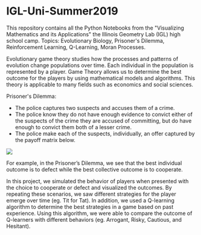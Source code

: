 # IGL-Uni-Summer2019
This repository contains all the Python Notebooks from the "Visualizing Mathematics and its Applications"  the Illinois Geometry Lab (IGL) high school camp. Topics: Evolutionary Biology, Prisoner's Dilemma, Reinforcement Learning, Q-Learning, Moran Processes. 

Evolutionary game theory studies how the processes and patterns of evolution change populations over time. Each individual in the population is represented by a player. Game Theory allows us to determine the best outcome for the players by using mathematical models and algorithms. This theory is applicable to many fields such as economics and social sciences. 

Prisoner's Dilemma: 
- The police captures two suspects and accuses them of a crime.
- The police know they do not have enough evidence to convict either of the suspects of the crime they are accused of committing, but do have enough to convict them both of a lesser crime. 
- The police make each of the suspects, individually, an offer captured by the payoff matrix below.

<img src=http://3.bp.blogspot.com/-LxamX1fmbfM/UFd__hehMMI/AAAAAAAAEec/2pSjkcA_4MU/s1600/Game-Theory-prisoners-dilemma.png > </img>

For example, in the Prisoner’s Dilemma, we see that the best individual outcome is to defect while the best collective outcome is to cooperate.

In this project, we simulated the behavior of players when presented with the choice to cooperate or defect and visualized the outcomes. By repeating these scenarios, we saw different strategies for the player emerge over time (eg. Tit for Tat). In addition, we used a Q-learning algorithm to determine the best strategies in a game based on past experience. Using this algorithm, we were able to compare the outcome of Q-learners with different behaviors (eg. Arrogant, Risky, Cautious, and Hesitant). 
